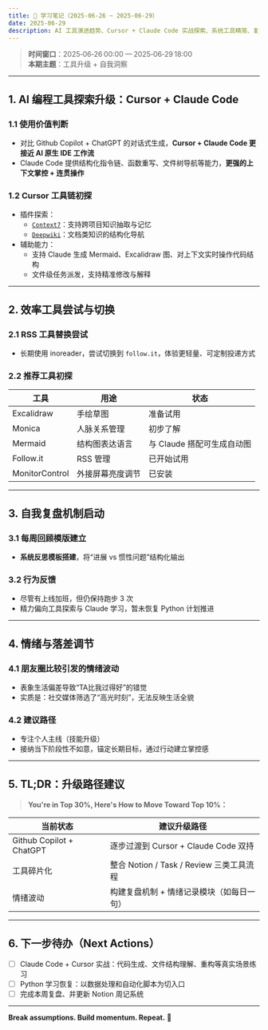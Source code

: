 ```yaml
---
title: 🧠 学习笔记（2025‑06‑26 ~ 2025‑06‑29）
date: 2025‑06‑29
description: AI 工具演进趋势、Cursor + Claude Code 实战探索、系统工具精简、复盘机制建立与认知调节
---
```


> **时间窗口**：2025‑06‑26 00:00 — 2025‑06‑29 18:00  
> **本期主题**：工具升级 + 自我洞察

---

## 1. AI 编程工具探索升级：Cursor + Claude Code

### 1.1 使用价值判断
- 对比 Github Copilot + ChatGPT 的对话式生成，**Cursor + Claude Code 更接近 AI 原生 IDE 工作流**
- Claude Code 提供结构化指令链、函数重写、文件树导航等能力，**更强的上下文掌控 + 连贯操作**

### 1.2 Cursor 工具链初探
- 插件探索：
  - [`Context7`](https://context7.com)：支持跨项目知识抽取与记忆
  - [`Deepwiki`](https://deepwiki.com)：文档类知识的结构化导航
- 辅助能力：
  - 支持 Claude 生成 Mermaid、Excalidraw 图、对上下文实时操作代码结构
  - 文件级任务派发，支持精准修改与解释

---

## 2. 效率工具尝试与切换

### 2.1 RSS 工具替换尝试
- 长期使用 inoreader，尝试切换到 `follow.it`，体验更轻量、可定制投递方式

### 2.2 推荐工具初探
| 工具 | 用途 | 状态 |
|------|------|------|
| Excalidraw | 手绘草图 | 准备试用 |
| Monica | 人脉关系管理 | 初步了解 |
| Mermaid | 结构图表达语言 | 与 Claude 搭配可生成自动图 |
| Follow.it | RSS 管理 | 已开始试用 |
| MonitorControl | 外接屏幕亮度调节 | 已安装 |

---

## 3. 自我复盘机制启动

### 3.1 每周回顾模版建立
- **系统反思模板搭建**，将“进展 vs 惯性问题”结构化输出

### 3.2 行为反馈
- 尽管有上线加班，但仍保持跑步 3 次
- 精力偏向工具探索与 Claude 学习，暂未恢复 Python 计划推进

---

## 4. 情绪与落差调节

### 4.1 朋友圈比较引发的情绪波动
- 表象生活偏差导致“TA比我过得好”的错觉
- 实质是：社交媒体筛选了“高光时刻”，无法反映生活全貌

### 4.2 建议路径
- 专注个人主线（技能升级）
- 接纳当下阶段性不如意，锚定长期目标，通过行动建立掌控感

---

## 5. TL;DR：升级路径建议

> **You're in Top 30%, Here's How to Move Toward Top 10%：**

| 当前状态 | 建议升级路径 |
|----------|----------------|
| Github Copilot + ChatGPT | 逐步过渡到 Cursor + Claude Code 双持 |
| 工具碎片化 | 整合 Notion / Task / Review 三类工具流程 |
| 情绪波动 | 构建复盘机制 + 情绪记录模块（如每日一句） |

---

## 6. 下一步待办（Next Actions）

- [ ] Claude Code + Cursor 实战：代码生成、文件结构理解、重构等真实场景练习
- [ ] Python 学习恢复：以数据处理和自动化脚本为切入口
- [ ] 完成本周复盘、并更新 Notion 周记系统

---

**Break assumptions. Build momentum. Repeat.** 🔁